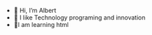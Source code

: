 - 👋 Hi, I’m Albert
- 👀 I like Technology programing and innovation
-  🌱I am learning html
<!---
Sportscool1/Sportscool1 is a ✨ special ✨ repository because its `README.md` (this file) appears on your GitHub profile.
You can click the Preview link to take a look at your changes.
--->
